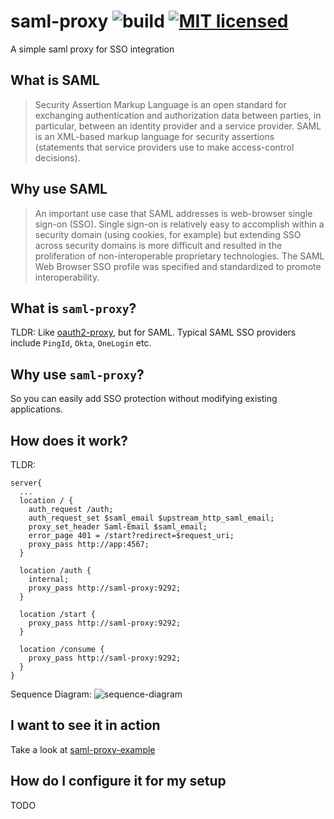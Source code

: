 # saml-proxy ![build](https://travis-ci.com/lyang/saml-proxy.svg?branch=master) [![MIT licensed](https://img.shields.io/badge/license-MIT-blue.svg)](./LICENSE)
A simple saml proxy for SSO integration

## What is SAML
> Security Assertion Markup Language is an open standard for exchanging authentication and authorization data between parties, in particular, between an identity provider and a service provider. SAML is an XML-based markup language for security assertions (statements that service providers use to make access-control decisions).

## Why use SAML
> An important use case that SAML addresses is web-browser single sign-on (SSO). Single sign-on is relatively easy to accomplish within a security domain (using cookies, for example) but extending SSO across security domains is more difficult and resulted in the proliferation of non-interoperable proprietary technologies. The SAML Web Browser SSO profile was specified and standardized to promote interoperability.

## What is `saml-proxy`?
TLDR: Like [oauth2-proxy](https://github.com/oauth2-proxy/oauth2-proxy), but for SAML. Typical SAML SSO providers include `PingId`, `Okta`, `OneLogin` etc.

## Why use `saml-proxy`?
So you can easily add SSO protection without modifying existing applications.

## How does it work?
TLDR:
```nginx
server{
  ...
  location / {
    auth_request /auth;
    auth_request_set $saml_email $upstream_http_saml_email;
    proxy_set_header Saml-Email $saml_email;
    error_page 401 = /start?redirect=$request_uri;
    proxy_pass http://app:4567;
  }

  location /auth {
    internal;
    proxy_pass http://saml-proxy:9292;
  }

  location /start {
    proxy_pass http://saml-proxy:9292;
  }

  location /consume {
    proxy_pass http://saml-proxy:9292;
  }
}
```
Sequence Diagram:
![sequence-diagram](https://puml-demo.herokuapp.com/raw/https%3A%2F%2Fraw.githubusercontent.com%2Flyang%2Fsaml-proxy-example%2Fmaster%2Fsequence-diagram.puml)

## I want to see it in action
Take a look at [saml-proxy-example](https://github.com/lyang/saml-proxy-example)

## How do I configure it for my setup
TODO
